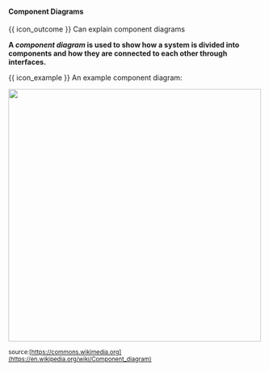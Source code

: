 <div id="title">

#### Component Diagrams

</div>

<span id="prereqs"></span>

<span id="outcomes">{{ icon_outcome }} Can explain component diagrams</span>

<div id="body">

**A _component diagram_ is used to show how a system is divided into components and how they are connected to each other through interfaces.**

<tip-box> 

{{ icon_example }} An example component diagram:

<img src="{{baseUrl}}/modeling/modelingStructures/componentDiagrams/images/diagram.png" height="500" /><br>

<sub>source:[https://commons.wikimedia.org](https://en.wikipedia.org/wiki/Component_diagram)</sub>

</tip-box>
</div>

<div id="extras">
</div>